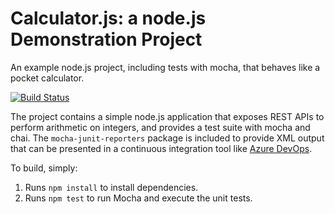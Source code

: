 Calculator.js: a node.js Demonstration Project
==============================================
An example node.js project, including tests with mocha, that behaves like
a pocket calculator.

[![Build Status](https://filiperodrigues.visualstudio.com/demoProjectCalculator/_apis/build/status/filipelain.calculator?branchName=master)](https://filiperodrigues.visualstudio.com/demoProjectCalculator/_build/latest?definitionId=1&branchName=master)


The project contains a simple node.js application that exposes REST APIs
to perform arithmetic on integers, and provides a test suite with mocha
and chai.  The `mocha-junit-reporters` package is included to provide XML
output that can be presented in a continuous integration tool like
[Azure DevOps](https://azure.com/devops).

To build, simply:

1. Runs `npm install` to install dependencies.
2. Runs `npm test` to run Mocha and execute the unit tests.

